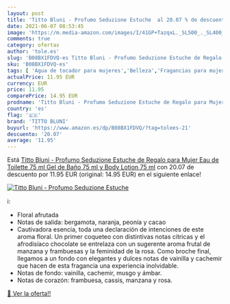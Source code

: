 ```yaml
---
layout: post
title: 'Titto Bluni - Profumo Seduzione Estuche  al 20.07 % de descuento'
date: 2021-06-07 08:53:45
image: 'https://m.media-amazon.com/images/I/41GP+TazqxL._SL500_._SL400_.jpg'
comments: true
category: ofertas
author: 'tole.es'
slug: 'B08BX1FDVQ-es Titto Bluni - Profumo Seduzione Estuche de Regalo para...'
sku: 'B08BX1FDVQ-es'
tags: [ 'Agua de tocador para mujeres','Belleza','Fragancias para mujeres','Perfumes y fragancias','de','eau','titto bluni','toilette', ]
actualPrice: 11.95 EUR
currency: EUR
price: 11.95
comparePrice: 14.95 EUR
prodname: 'Titto Bluni - Profumo Seduzione Estuche de Regalo para Mujer  Eau de Toilette 75 ml  Gel de Baño 75 ml y Body Lotion 75 ml'
country: 'es'
flag: '🇪🇸'
brand: 'TITTO BLUNI'
buyurl: 'https://www.amazon.es/dp/B08BX1FDVQ/?tag=tolees-21'
descuento: '20.07'
average: '11.95'
---
```


Está [Titto Bluni - Profumo Seduzione Estuche de Regalo para Mujer  Eau de Toilette 75 ml  Gel de Baño 75 ml y Body Lotion 75 ml](https://www.amazon.es/dp/B08BX1FDVQ/?tag=tolees-21) con 20.07 de descuento por 11.95 EUR (original: 14.95 EUR) en el siguiente enlace!

[![Titto Bluni - Profumo Seduzione Estuche ](https://m.media-amazon.com/images/I/41GP+TazqxL._SL500_._SL400_.jpg)](https://www.amazon.es/dp/B08BX1FDVQ/?tag=tolees-21)

ℹ️:

- Floral afrutada
- Notas de salida: bergamota, naranja, peonía y cacao
- Cautivadora esencia, toda una declaración de intenciones de este aroma floral. Un primer coqueteo con distintivas notas cítricas y el afrodisíaco chocolate se entrelaza con un sugerente aroma frutal de manzana y frambuesas y la feminidad de la rosa. Como broche final, llegamos a un fondo con elegantes y dulces notas de vainilla y cachemir que hacen de esta fragancia una experiencia inolvidable.
- Notas de fondo: vainilla, cachemir, musgo y ámbar.
- Notas de corazón: frambuesa, cassis, manzana y rosa.

[🛒 Ver la oferta!!](https://www.amazon.es/dp/B08BX1FDVQ/?tag=tolees-21)
